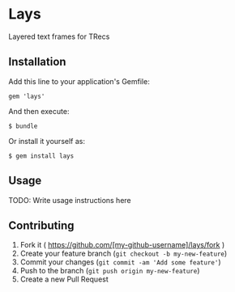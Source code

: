 # Lays

Layered text frames for TRecs

## Installation

Add this line to your application's Gemfile:

    gem 'lays'

And then execute:

    $ bundle

Or install it yourself as:

    $ gem install lays

## Usage

TODO: Write usage instructions here

## Contributing

1. Fork it ( https://github.com/[my-github-username]/lays/fork )
2. Create your feature branch (`git checkout -b my-new-feature`)
3. Commit your changes (`git commit -am 'Add some feature'`)
4. Push to the branch (`git push origin my-new-feature`)
5. Create a new Pull Request
